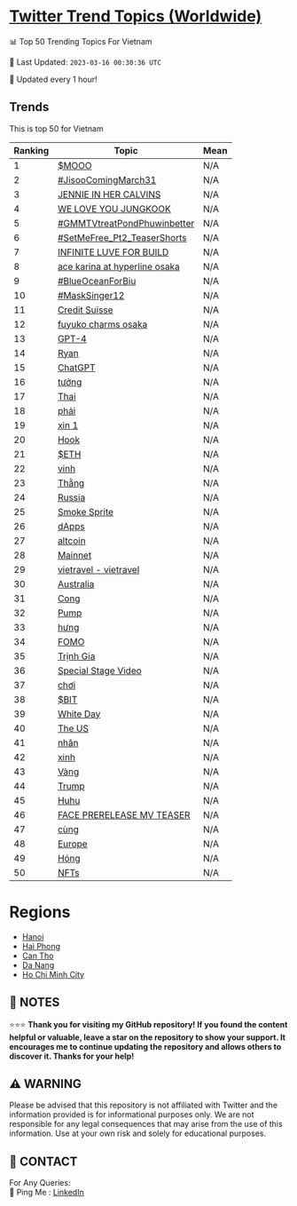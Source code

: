 [Twitter Trend Topics (Worldwide)](https://github.com/ErcinDedeoglu/Twitter-Trend-Topics)
==========


📊 Top 50 Trending Topics For Vietnam

📆 Last Updated: `2023-03-16 00:30:36 UTC`

🔧 Updated every 1 hour!


## Trends

This is top 50 for Vietnam

| Ranking | Topic | Mean |
| ------- | ------------ | ------------ |
| 1 | [$MOOO](http://twitter.com/search?q=%24MOOO) | N/A |
| 2 | [#JisooComingMarch31](http://twitter.com/search?q=%23JisooComingMarch31) | N/A |
| 3 | [JENNIE IN HER CALVINS](http://twitter.com/search?q=JENNIE+IN+HER+CALVINS) | N/A |
| 4 | [WE LOVE YOU JUNGKOOK](http://twitter.com/search?q=WE+LOVE+YOU+JUNGKOOK) | N/A |
| 5 | [#GMMTVtreatPondPhuwinbetter](http://twitter.com/search?q=%23GMMTVtreatPondPhuwinbetter) | N/A |
| 6 | [#SetMeFree_Pt2_TeaserShorts](http://twitter.com/search?q=%23SetMeFree_Pt2_TeaserShorts) | N/A |
| 7 | [INFINITE LUVE FOR BUILD](http://twitter.com/search?q=INFINITE+LUVE+FOR+BUILD) | N/A |
| 8 | [ace karina at hyperline osaka](http://twitter.com/search?q=ace+karina+at+hyperline+osaka) | N/A |
| 9 | [#BlueOceanForBiu](http://twitter.com/search?q=%23BlueOceanForBiu) | N/A |
| 10 | [#MaskSinger12](http://twitter.com/search?q=%23MaskSinger12) | N/A |
| 11 | [Credit Suisse](http://twitter.com/search?q=Credit+Suisse) | N/A |
| 12 | [fuyuko charms osaka](http://twitter.com/search?q=fuyuko+charms+osaka) | N/A |
| 13 | [GPT-4](http://twitter.com/search?q=GPT-4) | N/A |
| 14 | [Ryan](http://twitter.com/search?q=Ryan) | N/A |
| 15 | [ChatGPT](http://twitter.com/search?q=ChatGPT) | N/A |
| 16 | [tưởng](http://twitter.com/search?q=t%c6%b0%e1%bb%9fng) | N/A |
| 17 | [Thai](http://twitter.com/search?q=Thai) | N/A |
| 18 | [phải](http://twitter.com/search?q=ph%e1%ba%a3i) | N/A |
| 19 | [xin 1](http://twitter.com/search?q=xin+1) | N/A |
| 20 | [Hook](http://twitter.com/search?q=Hook) | N/A |
| 21 | [$ETH](http://twitter.com/search?q=%24ETH) | N/A |
| 22 | [vinh](http://twitter.com/search?q=vinh) | N/A |
| 23 | [Thằng](http://twitter.com/search?q=Th%e1%ba%b1ng) | N/A |
| 24 | [Russia](http://twitter.com/search?q=Russia) | N/A |
| 25 | [Smoke Sprite](http://twitter.com/search?q=Smoke+Sprite) | N/A |
| 26 | [dApps](http://twitter.com/search?q=dApps) | N/A |
| 27 | [altcoin](http://twitter.com/search?q=altcoin) | N/A |
| 28 | [Mainnet](http://twitter.com/search?q=Mainnet) | N/A |
| 29 | [vietravel - vietravel](http://twitter.com/search?q=vietravel+-+vietravel) | N/A |
| 30 | [Australia](http://twitter.com/search?q=Australia) | N/A |
| 31 | [Cong](http://twitter.com/search?q=Cong) | N/A |
| 32 | [Pump](http://twitter.com/search?q=Pump) | N/A |
| 33 | [hưng](http://twitter.com/search?q=h%c6%b0ng) | N/A |
| 34 | [FOMO](http://twitter.com/search?q=FOMO) | N/A |
| 35 | [Trịnh Gia](http://twitter.com/search?q=Tr%e1%bb%8bnh+Gia) | N/A |
| 36 | [Special Stage Video](http://twitter.com/search?q=Special+Stage+Video) | N/A |
| 37 | [chơi](http://twitter.com/search?q=ch%c6%a1i) | N/A |
| 38 | [$BIT](http://twitter.com/search?q=%24BIT) | N/A |
| 39 | [White Day](http://twitter.com/search?q=White+Day) | N/A |
| 40 | [The US](http://twitter.com/search?q=The+US) | N/A |
| 41 | [nhân](http://twitter.com/search?q=nh%c3%a2n) | N/A |
| 42 | [xinh](http://twitter.com/search?q=xinh) | N/A |
| 43 | [Vàng](http://twitter.com/search?q=V%c3%a0ng) | N/A |
| 44 | [Trump](http://twitter.com/search?q=Trump) | N/A |
| 45 | [Huhu](http://twitter.com/search?q=Huhu) | N/A |
| 46 | [FACE PRERELEASE MV TEASER](http://twitter.com/search?q=FACE+PRERELEASE+MV+TEASER) | N/A |
| 47 | [cùng](http://twitter.com/search?q=c%c3%b9ng) | N/A |
| 48 | [Europe](http://twitter.com/search?q=Europe) | N/A |
| 49 | [Hóng](http://twitter.com/search?q=H%c3%b3ng) | N/A |
| 50 | [NFTs](http://twitter.com/search?q=NFTs) | N/A |



# Regions

* [Hanoi](</Vietnam/Hanoi.md>)
* [Hai Phong](</Vietnam/Hai Phong.md>)
* [Can Tho](</Vietnam/Can Tho.md>)
* [Da Nang](</Vietnam/Da Nang.md>)
* [Ho Chi Minh City](</Vietnam/Ho Chi Minh City.md>)



## 📝 NOTES

⭐⭐⭐ **Thank you for visiting my GitHub repository! If you found the content helpful or valuable, leave a star on the repository to show your support. It encourages me to continue updating the repository and allows others to discover it. Thanks for your help!**


## ⚠️ WARNING

Please be advised that this repository is not affiliated with Twitter and the information provided is for informational purposes only. We are not responsible for any legal consequences that may arise from the use of this information. Use at your own risk and solely for educational purposes.


## 📨 CONTACT

 For Any Queries:  
            🏓 Ping Me : [LinkedIn](https://www.linkedin.com/in/ercindedeoglu/)
